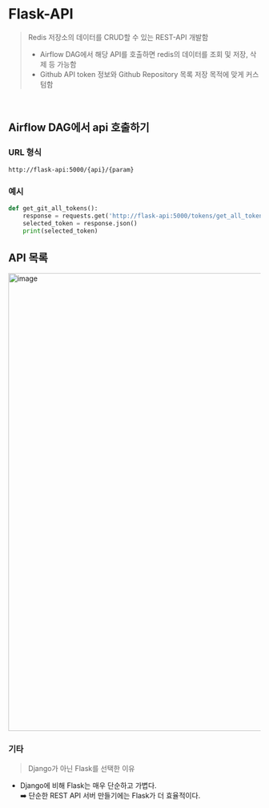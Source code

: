 # Flask-API
>  Redis 저장소의 데이터를 CRUD할 수 있는 REST-API 개발함 
> - Airflow DAG에서 해당 API를 호출하면 redis의 데이터를 조회 및 저장, 삭제 등 가능함
> - Github API token 정보와 Github Repository 목록 저장 목적에 맞게 커스텀함

<br>

## Airflow DAG에서 api 호출하기
### URL 형식
`http://flask-api:5000/{api}/{param}`

### 예시

```python
def get_git_all_tokens():
    response = requests.get('http://flask-api:5000/tokens/get_all_tokens')
    selected_token = response.json()
    print(selected_token)
```

## API 목록
<img width="913" alt="image" src="https://github.com/de-final-2-2team/opensource-trends-airflow/assets/63229014/6512dbb3-3117-4f50-ab38-5a6b5a0764d9">

### 기타
> Django가 아닌 Flask를 선택한 이유

- Django에 비해 Flask는 매우 단순하고 가볍다.    
➡️ 단순한 REST API 서버 만들기에는 Flask가 더 효율적이다.

